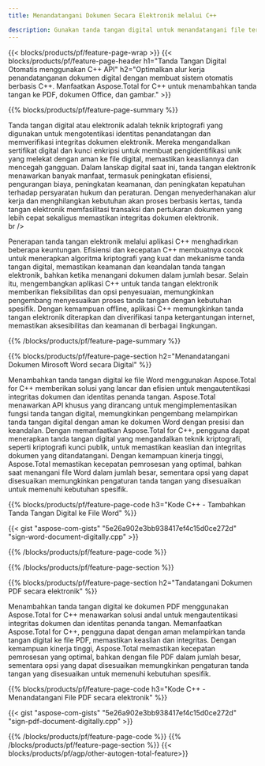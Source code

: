 ```yaml
---
title: Menandatangani Dokumen Secara Elektronik melalui C++ 

description: Gunakan tanda tangan digital untuk menandatangani file termasuk Microsoft Word, Excel, PowerPoint, PDF, dan Gambar melalui aplikasi C++ Anda. Tambahkan tanda tangan elektronik online melalui aplikasi.
---
```


{{< blocks/products/pf/feature-page-wrap >}}
{{< blocks/products/pf/feature-page-header h1="Tanda Tangan Digital Otomatis menggunakan C++ API" h2="Optimalkan alur kerja penandatanganan dokumen digital dengan membuat sistem otomatis berbasis C++. Manfaatkan Aspose.Total for C++ untuk menambahkan tanda tangan ke PDF, dokumen Office, dan gambar." >}}

{{% blocks/products/pf/feature-page-summary %}}

Tanda tangan digital atau elektronik adalah teknik kriptografi yang digunakan untuk mengotentikasi identitas penandatangan dan memverifikasi integritas dokumen elektronik. Mereka mengandalkan sertifikat digital dan kunci enkripsi untuk membuat pengidentifikasi unik yang melekat dengan aman ke file digital, memastikan keasliannya dan mencegah gangguan. Dalam lanskap digital saat ini, tanda tangan elektronik menawarkan banyak manfaat, termasuk peningkatan efisiensi, pengurangan biaya, peningkatan keamanan, dan peningkatan kepatuhan terhadap persyaratan hukum dan peraturan. Dengan menyederhanakan alur kerja dan menghilangkan kebutuhan akan proses berbasis kertas, tanda tangan elektronik memfasilitasi transaksi dan pertukaran dokumen yang lebih cepat sekaligus memastikan integritas dokumen elektronik. <br /> br />

Penerapan tanda tangan elektronik melalui aplikasi C++ menghadirkan beberapa keuntungan. Efisiensi dan kecepatan C++ membuatnya cocok untuk menerapkan algoritma kriptografi yang kuat dan mekanisme tanda tangan digital, memastikan keamanan dan keandalan tanda tangan elektronik, bahkan ketika menangani dokumen dalam jumlah besar. Selain itu, mengembangkan aplikasi C++ untuk tanda tangan elektronik memberikan fleksibilitas dan opsi penyesuaian, memungkinkan pengembang menyesuaikan proses tanda tangan dengan kebutuhan spesifik. Dengan kemampuan offline, aplikasi C++ memungkinkan tanda tangan elektronik diterapkan dan diverifikasi tanpa ketergantungan internet, memastikan aksesibilitas dan keamanan di berbagai lingkungan. 

{{% /blocks/products/pf/feature-page-summary  %}}

{{% blocks/products/pf/feature-page-section  h2="Menandatangani Dokumen Mirosoft Word secara Digital" %}}

Menambahkan tanda tangan digital ke file Word menggunakan Aspose.Total for C++ memberikan solusi yang lancar dan efisien untuk mengautentikasi integritas dokumen dan identitas penanda tangan. Aspose.Total menawarkan API khusus yang dirancang untuk mengimplementasikan fungsi tanda tangan digital, memungkinkan pengembang melampirkan tanda tangan digital dengan aman ke dokumen Word dengan presisi dan keandalan. Dengan memanfaatkan Aspose.Total for C++, pengguna dapat menerapkan tanda tangan digital yang mengandalkan teknik kriptografi, seperti kriptografi kunci publik, untuk memastikan keaslian dan integritas dokumen yang ditandatangani. Dengan kemampuan kinerja tinggi, Aspose.Total memastikan kecepatan pemrosesan yang optimal, bahkan saat menangani file Word dalam jumlah besar, sementara opsi yang dapat disesuaikan memungkinkan pengaturan tanda tangan yang disesuaikan untuk memenuhi kebutuhan spesifik. 

{{% blocks/products/pf/feature-page-code h3="Kode C++ - Tambahkan Tanda Tangan Digital ke File Word" %}}

{{< gist "aspose-com-gists" "5e26a902e3bb938417ef4c15d0ce272d" "sign-word-document-digitally.cpp" >}}

{{% /blocks/products/pf/feature-page-code  %}}

{{% /blocks/products/pf/feature-page-section %}}

{{% blocks/products/pf/feature-page-section  h2="Tandatangani Dokumen PDF secara elektronik" %}}

Menambahkan tanda tangan digital ke dokumen PDF menggunakan Aspose.Total for C++ menawarkan solusi andal untuk mengautentikasi integritas dokumen dan identitas penanda tangan.  Memanfaatkan Aspose.Total for C++, pengguna dapat dengan aman melampirkan tanda tangan digital ke file PDF, memastikan keaslian dan integritas. Dengan kemampuan kinerja tinggi, Aspose.Total memastikan kecepatan pemrosesan yang optimal, bahkan dengan file PDF dalam jumlah besar, sementara opsi yang dapat disesuaikan memungkinkan pengaturan tanda tangan yang disesuaikan untuk memenuhi kebutuhan spesifik.

{{% blocks/products/pf/feature-page-code h3="Kode C++ - Menandatangani File PDF secara elektronik" %}}

{{< gist "aspose-com-gists" "5e26a902e3bb938417ef4c15d0ce272d" "sign-pdf-document-digitally.cpp" >}}

{{% /blocks/products/pf/feature-page-code  %}}
{{% /blocks/products/pf/feature-page-section %}}
{{< blocks/products/pf/agp/other-autogen-total-feature>}}